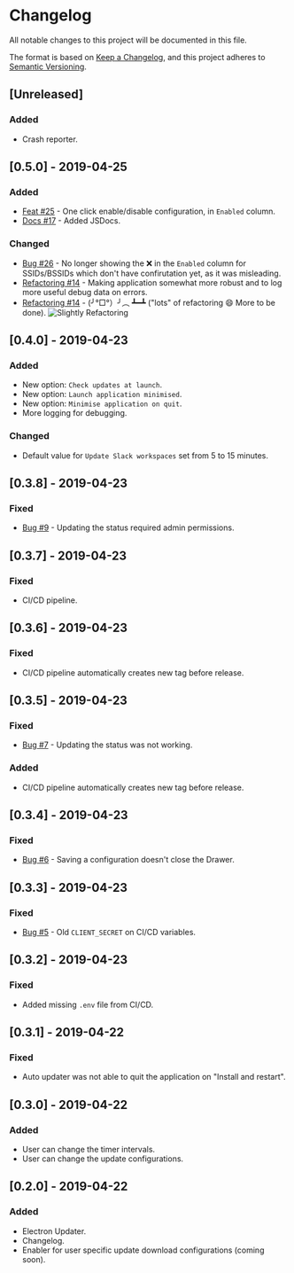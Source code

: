 # Changelog
All notable changes to this project will be documented in this file.

The format is based on [Keep a Changelog](https://keepachangelog.com/en/1.0.0/),
and this project adheres to [Semantic Versioning](https://semver.org/spec/v2.0.0.html).

## [Unreleased]
### Added
- Crash reporter.

## [0.5.0] - 2019-04-25
### Added
- [Feat #25](https://gitlab.com/kirbo/slothy/issues/25) - One click enable/disable configuration, in `Enabled` column.
- [Docs #17](https://gitlab.com/kirbo/slothy/issues/17) - Added JSDocs.

### Changed
- [Bug #26](https://gitlab.com/kirbo/slothy/issues/26) - No longer showing the ❌ in the `Enabled` column for SSIDs/BSSIDs which don't have confirutation yet, as it was misleading.
- [Refactoring #14](https://gitlab.com/kirbo/slothy/issues/14) - Making application somewhat more robust and to log more useful debug data on errors.
- [Refactoring #14](https://gitlab.com/kirbo/slothy/issues/14) - (╯°□°）╯︵ ┻━┻ ("lots" of refactoring 😄 More to be done).
  ![Slightly Refactoring](https://gitlab.com/kirbo/slothy/raw/master/markdownFiles/0.5.0-refactoring.png "Slightly Refactoring")

## [0.4.0] - 2019-04-23
### Added
- New option: `Check updates at launch`.
- New option: `Launch application minimised`.
- New option: `Minimise application on quit`.
- More logging for debugging.

### Changed
- Default value for `Update Slack workspaces` set from 5 to 15 minutes.

## [0.3.8] - 2019-04-23
### Fixed
- [Bug #9](https://gitlab.com/kirbo/slothy/issues/9) - Updating the status required admin permissions.

## [0.3.7] - 2019-04-23
### Fixed
- CI/CD pipeline.

## [0.3.6] - 2019-04-23
### Fixed
- CI/CD pipeline automatically creates new tag before release.

## [0.3.5] - 2019-04-23
### Fixed
- [Bug #7](https://gitlab.com/kirbo/slothy/issues/7) - Updating the status was not working.

### Added
- CI/CD pipeline automatically creates new tag before release.

## [0.3.4] - 2019-04-23
### Fixed
- [Bug #6](https://gitlab.com/kirbo/slothy/issues/6) - Saving a configuration doesn't close the Drawer.

## [0.3.3] - 2019-04-23
### Fixed
- [Bug #5](https://gitlab.com/kirbo/slothy/issues/5) - Old `CLIENT_SECRET` on CI/CD variables.

## [0.3.2] - 2019-04-23
### Fixed
- Added missing `.env` file from CI/CD.

## [0.3.1] - 2019-04-22
### Fixed
- Auto updater was not able to quit the application on "Install and restart".

## [0.3.0] - 2019-04-22
### Added
- User can change the timer intervals.
- User can change the update configurations.

## [0.2.0] - 2019-04-22
### Added
- Electron Updater.
- Changelog.
- Enabler for user specific update download configurations (coming soon).
